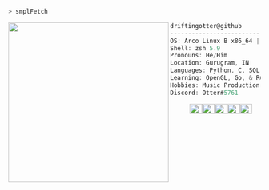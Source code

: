 ```bash
> smplFetch
```

<img align="left" src="https://avatars.githubusercontent.com/u/112343623?v=4" width="320" /> 

```csharp
driftingotter@github
-------------------------
OS: Arco Linux B x86_64 | Hyprland
Shell: zsh 5.9
Pronouns: He/Him
Location: Gurugram, IN
Languages: Python, C, SQL, HTML, CSS
Learning: OpenGL, Go, & Rust
Hobbies: Music Production, Gym, Gaming
Discord: Otter#5761
```
<p align="left">
  &nbsp; &nbsp; &nbsp; &nbsp; &nbsp;
  <img alt="#474342" src="https://via.placeholder.com/15/474342/000000?text=+" width="25" height="20" /><img alt="#fbedf6" src="https://via.placeholder.com/15/fbedf6/000000?text=+" width="25" height="20" /><img alt="#c9594d" src="https://via.placeholder.com/15/c9594d/000000?text=+" width="25" height="20" /><img alt="#f8b9b2" src="https://via.placeholder.com/15/f8b9b2/000000?text=+" width="25" height="20" /><img alt="#ae9c9d" src="https://via.placeholder.com/15/ae9c9d/000000?text=+" width="25" height="20" />
</p>
